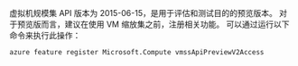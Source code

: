 虚拟机规模集 API 版本为 2015-06-15，是用于评估和测试目的的预览版本。 对于预览版而言，建议在使用 VM 缩放集之前，注册相关功能。 可以通过运行以下命令来执行此操作：

    azure feature register Microsoft.Compute vmssApiPreviewV2Access


<!--HONumber=Jan17_HO3-->


